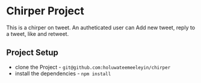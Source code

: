 # Chirper Project
This is a chirper on tweet. 
An autheticated user can Add new tweet, reply to a tweet, like and retweet.

## Project Setup

* clone the Project - `git@github.com:holuwateemeeleyin/chirper`
* install the dependencies - `npm install`